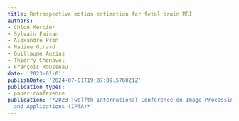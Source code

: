 ```yaml
---
title: Retrospective motion estimation for fetal brain MRI
authors:
- Chloé Mercier
- Sylvain Faisan
- Alexandre Pron
- Nadine Girard
- Guillaume Auzias
- Thierry Chonavel
- François Rousseau
date: '2023-01-01'
publishDate: '2024-07-01T19:07:09.576021Z'
publication_types:
- paper-conference
publication: '*2023 Twelfth International Conference on Image Processing Theory, Tools
  and Applications (IPTA)*'
---
```

